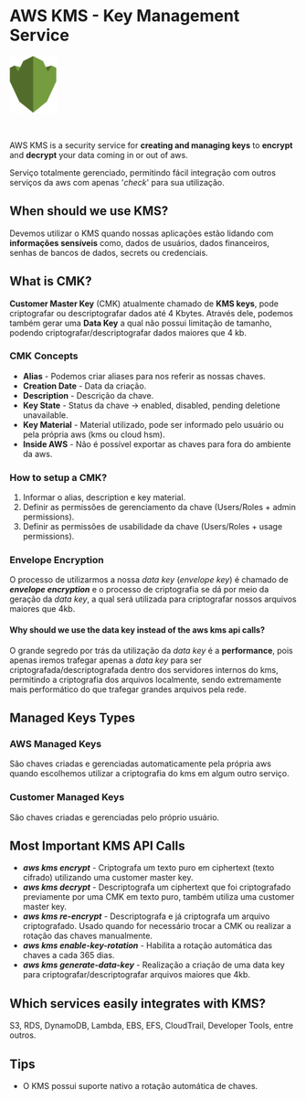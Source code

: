 # AWS KMS - Key Management Service

<img height=100px; alt="kms_logo" src="../../../images/kms.png" />

<p>&nbsp;</p>

AWS KMS is a security service for **creating and managing keys** to **encrypt** and **decrypt** your data coming in or out of aws.

Serviço totalmente gerenciado, permitindo fácil integração com outros serviços da aws com apenas '*check*' para sua utilização.

## When should we use KMS?

Devemos utilizar o KMS quando nossas aplicações estão lidando com **informações sensíveis** como, dados de usuários, dados financeiros, senhas de bancos de dados, secrets ou credenciais.

## What is CMK?

**Customer Master Key** (CMK) atualmente chamado de **KMS keys**, pode criptografar ou descriptografar dados até 4 Kbytes. Através dele, podemos também gerar uma **Data Key** a qual não possui limitação de tamanho, podendo criptografar/descriptografar dados maiores que 4 kb.

### CMK Concepts

- **Alias** - Podemos criar aliases para nos referir as nossas chaves.
- **Creation Date** - Data da criação.
- **Description** - Descrição da chave.
- **Key State** - Status da chave -> enabled, disabled, pending deletione unavailable.
- **Key Material** - Material utilizado, pode ser informado pelo usuário ou pela própria aws (kms ou cloud hsm).
- **Inside AWS** - Não é possível exportar as chaves para fora do ambiente da aws.

### How to setup a CMK?

1. Informar o alias, description e key material.
2. Definir as permissões de gerenciamento da chave (Users/Roles + admin permissions).
3. Definir as permissões de usabilidade da chave (Users/Roles + usage permissions).

### Envelope Encryption

O processo de utilizarmos a nossa *data key* (*envelope key*) é chamado de ***envelope encryption*** e o processo de criptografia se dá por meio da geração da *data key*, a qual será utilizada para criptografar nossos arquivos maiores que 4kb.

#### Why should we use the data key instead of the aws kms api calls?

O grande segredo por trás da utilização da *data key* é a **performance**, pois apenas iremos trafegar apenas a *data key* para ser criptografada/descriptografada dentro dos servidores internos do kms, permitindo a criptografia dos arquivos localmente, sendo extremamente mais performático do que trafegar grandes arquivos pela rede.

## Managed Keys Types

### AWS Managed Keys

São chaves criadas e gerenciadas automaticamente pela própria aws quando escolhemos utilizar a criptografia do kms em algum outro serviço.

### Customer Managed Keys

São chaves criadas e gerenciadas pelo próprio usuário.

## Most Important KMS API Calls 

- ***aws kms encrypt*** - Criptografa um texto puro em ciphertext (texto cifrado) utilizando uma customer master key.
- ***aws kms decrypt*** - Descriptografa um ciphertext que foi criptografado previamente por uma CMK em texto puro, também utiliza uma customer master key.
- ***aws kms re-encrypt*** - Descriptografa e já criptografa um arquivo criptografado. Usado quando for necessário trocar a CMK ou realizar a rotação das chaves manualmente.
- ***aws kms enable-key-rotation*** - Habilita a rotação automática das chaves a cada 365 dias.
- ***aws kms generate-data-key*** - Realização a criação de uma data key para criptografar/descriptografar arquivos maiores que 4kb.

## Which services easily integrates with KMS?

S3, RDS, DynamoDB, Lambda, EBS, EFS, CloudTrail, Developer Tools, entre outros.

## Tips

- O KMS possui suporte nativo a rotação automática de chaves.